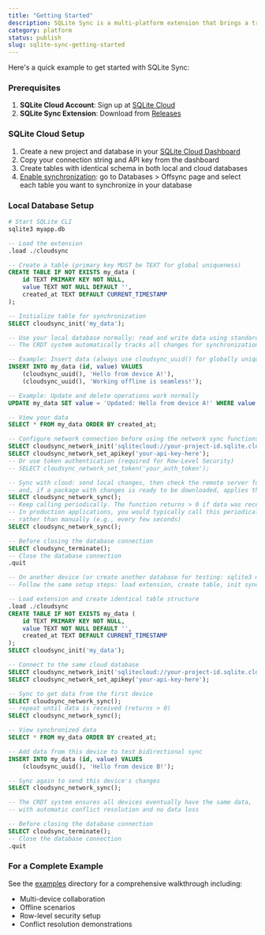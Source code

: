 ```yaml
---
title: "Getting Started"
description: SQLite Sync is a multi-platform extension that brings a true local-first experience to your applications with minimal effort.
category: platform
status: publish
slug: sqlite-sync-getting-started
---
```


Here's a quick example to get started with SQLite Sync:

### Prerequisites

1. **SQLite Cloud Account**: Sign up at <a href="https://sqlitecloud.io/" target="_blank">SQLite Cloud</a>
2. **SQLite Sync Extension**: Download from <a href="https://github.com/sqliteai/sqlite-sync/releases" target="_blank">Releases</a>

### SQLite Cloud Setup

1. Create a new project and database in your <a href="https://dashboard.sqlitecloud.io/" target="_blank">SQLite Cloud Dashboard</a>
2. Copy your connection string and API key from the dashboard
3. Create tables with identical schema in both local and cloud databases
4. [Enable synchronization](/docs/offsync#:~:text=in%20the%20cloud.-,Configuring%20OffSync,-You%20can%20enable): go to Databases > Offsync page and select each table you want to synchronize in your database

### Local Database Setup

```bash
# Start SQLite CLI
sqlite3 myapp.db
```

```sql
-- Load the extension
.load ./cloudsync

-- Create a table (primary key MUST be TEXT for global uniqueness)
CREATE TABLE IF NOT EXISTS my_data (
    id TEXT PRIMARY KEY NOT NULL,
    value TEXT NOT NULL DEFAULT '',
    created_at TEXT DEFAULT CURRENT_TIMESTAMP
);

-- Initialize table for synchronization
SELECT cloudsync_init('my_data');

-- Use your local database normally: read and write data using standard SQL queries
-- The CRDT system automatically tracks all changes for synchronization

-- Example: Insert data (always use cloudsync_uuid() for globally unique IDs)
INSERT INTO my_data (id, value) VALUES
    (cloudsync_uuid(), 'Hello from device A!'),
    (cloudsync_uuid(), 'Working offline is seamless!');

-- Example: Update and delete operations work normally
UPDATE my_data SET value = 'Updated: Hello from device A!' WHERE value LIKE 'Hello from device A!';

-- View your data
SELECT * FROM my_data ORDER BY created_at;

-- Configure network connection before using the network sync functions
SELECT cloudsync_network_init('sqlitecloud://your-project-id.sqlite.cloud/database.sqlite');
SELECT cloudsync_network_set_apikey('your-api-key-here');
-- Or use token authentication (required for Row-Level Security)
-- SELECT cloudsync_network_set_token('your_auth_token');

-- Sync with cloud: send local changes, then check the remote server for new changes
-- and, if a package with changes is ready to be downloaded, applies them to the local database
SELECT cloudsync_network_sync();
-- Keep calling periodically. The function returns > 0 if data was received
-- In production applications, you would typically call this periodically
-- rather than manually (e.g., every few seconds)
SELECT cloudsync_network_sync();

-- Before closing the database connection
SELECT cloudsync_terminate();
-- Close the database connection
.quit
```

```sql
-- On another device (or create another database for testing: sqlite3 myapp_2.db)
-- Follow the same setup steps: load extension, create table, init sync, configure network

-- Load extension and create identical table structure
.load ./cloudsync
CREATE TABLE IF NOT EXISTS my_data (
    id TEXT PRIMARY KEY NOT NULL,
    value TEXT NOT NULL DEFAULT '',
    created_at TEXT DEFAULT CURRENT_TIMESTAMP
);
SELECT cloudsync_init('my_data');

-- Connect to the same cloud database
SELECT cloudsync_network_init('sqlitecloud://your-project-id.sqlite.cloud/database.sqlite');
SELECT cloudsync_network_set_apikey('your-api-key-here');

-- Sync to get data from the first device
SELECT cloudsync_network_sync();
-- repeat until data is received (returns > 0)
SELECT cloudsync_network_sync();

-- View synchronized data
SELECT * FROM my_data ORDER BY created_at;

-- Add data from this device to test bidirectional sync
INSERT INTO my_data (id, value) VALUES
    (cloudsync_uuid(), 'Hello from device B!');

-- Sync again to send this device's changes
SELECT cloudsync_network_sync();

-- The CRDT system ensures all devices eventually have the same data,
-- with automatic conflict resolution and no data loss

-- Before closing the database connection
SELECT cloudsync_terminate();
-- Close the database connection
.quit
```

### For a Complete Example

See the <a href="https://github.com/sqliteai/sqlite-sync/blob/main/examples/simple-todo-db/README.md" target="_blank">examples</a> directory for a comprehensive walkthrough including:

- Multi-device collaboration
- Offline scenarios
- Row-level security setup
- Conflict resolution demonstrations
